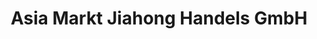 ---
title: "Asia Markt Jiahong Handels GmbH"
url: /hard/asia-markt-jiahong-handels-gmbh/
shop: Lebensmittel
---